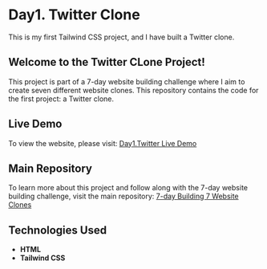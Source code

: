 # Day1. Twitter Clone

This is my first Tailwind CSS project, and I have built a Twitter clone.

## Welcome to the Twitter CLone Project!

This project is part of a 7-day website building challenge where I aim to create seven different website clones. This repository contains the code for the first project: a Twitter clone.

## Live Demo

To view the website, please visit: [Day1.Twitter Live Demo](https://nirajan-khatiwada.github.io/tailwindprojects/day1.Twitter/) <!-- Replace '#' with the actual URL -->

## Main Repository

To learn more about this project and follow along with the 7-day website building challenge, visit the main repository: [7-day Building 7 Website Clones](https://github.com/nirajan-khatiwada/tailwindprojects) <!-- Replace '#' with the actual URL -->

## Technologies Used

- **HTML**
- **Tailwind CSS**

